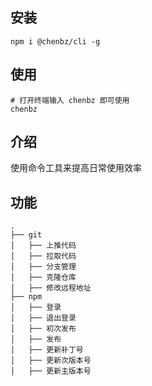 ## 安装

```
npm i @chenbz/cli -g
```



## 使用

```
# 打开终端输入 chenbz 即可使用
chenbz
```



## 介绍

使用命令工具来提高日常使用效率



## 功能

```
.
├── git
│   ├── 上推代码
│   ├── 拉取代码
│   ├── 分支管理
│   ├── 克隆仓库
│   ├── 修改远程地址
├── npm
│   ├── 登录
│   ├── 退出登录
│   ├── 初次发布
│   ├── 发布
│   ├── 更新补丁号
│   ├── 更新次版本号
│   ├── 更新主版本号
```

